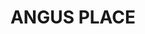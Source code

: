 ---
lastmod: '2025-04-06T06:05:20+00:00'
latitude: -33.404961
layout: suburb
longitude: 150.04201
postcode: '2845'
state: NSW
title: ANGUS PLACE
url: /nsw/angus-place/
---